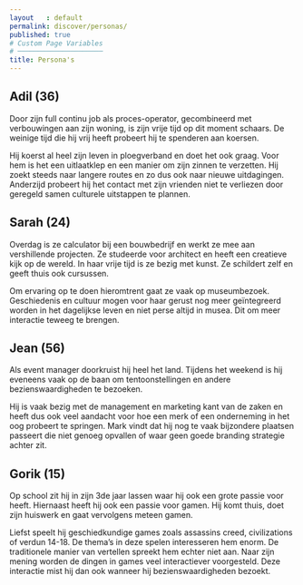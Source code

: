 ```yaml
---
layout   : default
permalink: discover/personas/
published: true
# Custom Page Variables
# ─────────────────────
title: Persona's
---
```


## Adil (36)
 <p>Door zijn full continu job als proces-operator, gecombineerd
met verbouwingen aan zijn woning, is zijn vrije tijd op dit
moment schaars. De weinige tijd die hij vrij heeft probeert
hij te spenderen aan koersen.</p>

<p>Hij koerst al heel zijn leven in ploegverband en doet het
ook graag. Voor hem is het een uitlaatklep en een manier
om zijn zinnen te verzetten. Hij zoekt steeds naar langere
routes en zo dus ook naar nieuwe uitdagingen. Anderzijd
probeert hij het contact met zijn vrienden niet te verliezen
door geregeld samen culturele uitstappen te plannen.</p>

## Sarah (24)
 <p>Overdag is ze calculator bij een bouwbedrijf en werkt ze
mee aan vershillende projecten. Ze studeerde voor architect
en heeft een creatieve kijk op de wereld. In haar vrije tijd is
ze bezig met kunst. Ze schildert zelf en geeft thuis ook
cursussen.</p>

<p>Om ervaring op te doen hieromtrent gaat ze vaak op
museumbezoek. Geschiedenis en cultuur mogen voor haar
gerust nog meer geïntegreerd worden in het dagelijkse
leven en niet perse altijd in musea. Dit om meer interactie
teweeg te brengen.</p>

## Jean (56)
 <p>Als event manager doorkruist hij heel het land.
Tijdens het weekend is hij eveneens vaak op de baan om
tentoonstellingen en andere bezienswaardigheden te
bezoeken.</p>

<p>Hij is vaak bezig met de management en marketing kant
van de zaken en heeft dus ook veel aandacht voor hoe een
merk of een onderneming in het oog probeert te springen.
Mark vindt dat hij nog te vaak bijzondere plaatsen passeert
die niet genoeg opvallen of waar geen goede branding
strategie achter zit.</p>

## Gorik (15)
 <p>Op school zit hij in zijn 3de jaar lassen waar hij ook een
grote passie voor heeft. Hiernaast heeft hij ook een
passie voor gamen. Hij komt thuis, doet zijn huiswerk
en gaat vervolgens meteen gamen.</p>

<p>Liefst speelt hij geschiedkundige games zoals assassins
creed, civilizations of verdun 14-18. De thema’s in deze
spelen interesseren hem enorm. De traditionele manier van
vertellen spreekt hem echter niet aan. Naar zijn mening
worden de dingen in games veel interactiever voorgesteld.
Deze interactie mist hij dan ook wanneer hij
bezienswaardigheden bezoekt.</p>
